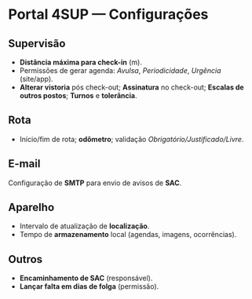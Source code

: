 # Portal 4SUP — Configurações

## Supervisão
- **Distância máxima para check-in** (m).
- Permissões de gerar agenda: *Avulsa*, *Periodicidade*, *Urgência* (site/app).
- **Alterar vistoria** pós check-out; **Assinatura** no check-out; **Escalas de outros postos**; **Turnos** e **tolerância**.

## Rota
- Início/fim de rota; **odômetro**; validação *Obrigatório/Justificado/Livre*.

## E-mail
Configuração de **SMTP** para envio de avisos de **SAC**.

## Aparelho
- Intervalo de atualização de **localização**.
- Tempo de **armazenamento** local (agendas, imagens, ocorrências).

## Outros
- **Encaminhamento de SAC** (responsável).
- **Lançar falta em dias de folga** (permissão).

